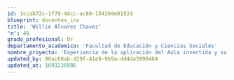 ```yaml
---
id: 1ccab72c-1f79-4dcc-ac88-154269e01524
blueprint: docentes_inv
title: 'Willie Alvarez Chavez'
'n': 46
grado_profesional: Dr
departamento_academico: 'Facultad de Educación y Ciencias Sociales'
nombre_proyecto: 'Experiencia de la aplicación del Aula invertida y su relación con el rendimiento académico'
updated_by: 06ac68ab-d29f-41e9-9b9a-dd4da3996484
updated_at: 1693236986
---
```

